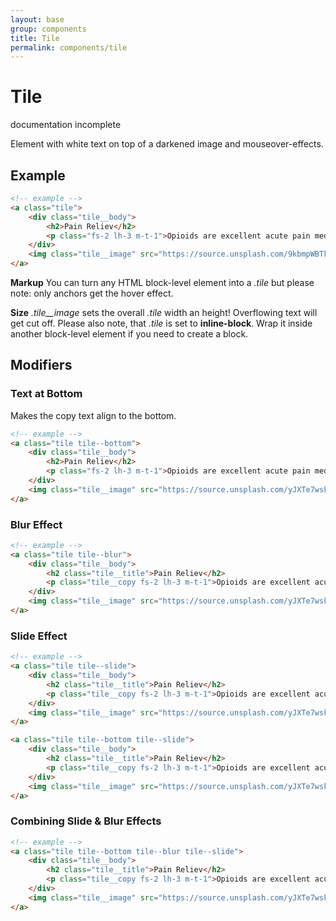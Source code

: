 ```yaml
---
layout: base
group: components
title: Tile
permalink: components/tile
---
```


# Tile

<div class="badges m-t-4 m--pos-tr m--m-4 m--m-t-10">
    <span class="badge">documentation incomplete</span>
</div>

<p class="intro">Element with white text on top of a darkened image and mouseover-effects.</p>

## Example

```html
<!-- example -->
<a class="tile">
    <div class="tile__body">
        <h2>Pain Reliev</h2>
        <p class="fs-2 lh-3 m-t-1">Opioids are excellent acute pain medication, but it is their ability to produce euphoria that makes them attractive to addicts.</p>
    </div>
    <img class="tile__image" src="https://source.unsplash.com/9kbmpWBTk9A/300x300" alt="" />
</a>
```

<p class="hint"><b>Markup</b> You can turn any HTML block-level element into a <em>.tile</em> but please note: only anchors get the hover effect.</p>
<p class="hint"><b>Size</b> <em>.tile__image</em> sets the overall <em>.tile</em> width an height! Overflowing text will get cut off. Please also note, that <em>.tile</em> is set to <strong>inline-block</strong>. Wrap it inside another block-level element if you need to create a block.</p>

## Modifiers

### Text at Bottom

Makes the copy text align to the bottom.

```html
<!-- example -->
<a class="tile tile--bottom">
    <div class="tile__body">
        <h2>Pain Reliev</h2>
        <p class="fs-2 lh-3 m-t-1">Opioids are excellent acute pain medication, but it is their ability to produce euphoria that makes them attractive to addicts.</p>
    </div>
    <img class="tile__image" src="https://source.unsplash.com/yJXTe7wskl0/300x300" alt="" />
</a>
```

### Blur Effect

```html
<!-- example -->
<a class="tile tile--blur">
    <div class="tile__body">
        <h2 class="tile__title">Pain Reliev</h2>
        <p class="tile__copy fs-2 lh-3 m-t-1">Opioids are excellent acute pain medication, but it is their ability to produce euphoria that makes them attractive to addicts.</p>
    </div>
    <img class="tile__image" src="https://source.unsplash.com/yJXTe7wskl0/300x300" alt="" />
</a>
```

### Slide Effect

```html
<!-- example -->
<a class="tile tile--slide">
    <div class="tile__body">
        <h2 class="tile__title">Pain Reliev</h2>
        <p class="tile__copy fs-2 lh-3 m-t-1">Opioids are excellent acute pain medication, but it is their ability to produce euphoria that makes them attractive to addicts.</p>
    </div>
    <img class="tile__image" src="https://source.unsplash.com/yJXTe7wskl0/300x300" alt="" />
</a>

<a class="tile tile--bottom tile--slide">
    <div class="tile__body">
        <h2 class="tile__title">Pain Reliev</h2>
        <p class="tile__copy fs-2 lh-3 m-t-1">Opioids are excellent acute pain medication, but it is their ability to produce euphoria that makes them attractive to addicts.</p>
    </div>
    <img class="tile__image" src="https://source.unsplash.com/yJXTe7wskl0/300x300" alt="" />
</a>
```

### Combining Slide & Blur Effects

```html
<!-- example -->
<a class="tile tile--bottom tile--blur tile--slide">
    <div class="tile__body">
        <h2 class="tile__title">Pain Reliev</h2>
        <p class="tile__copy fs-2 lh-3 m-t-1">Opioids are excellent acute pain medication, but it is their ability to produce euphoria that makes them attractive to addicts.</p>
    </div>
    <img class="tile__image" src="https://source.unsplash.com/yJXTe7wskl0/300x300" alt="" />
</a>
```